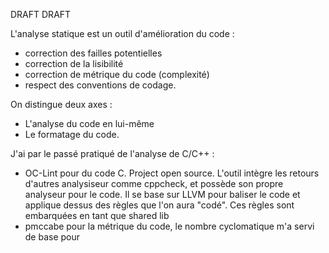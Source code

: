 DRAFT DRAFT

L'analyse statique est un outil d'amélioration du code : 
- correction des failles potentielles
- correction de la lisibilité
- correction de métrique du code (complexité)
- respect des conventions de codage.

On distingue deux axes : 
- L'analyse du code en lui-même 
- Le formatage du code.


J'ai par le passé pratiqué de l'analyse de C/C++ : 
- OC-Lint pour du code C. Project open source. L'outil intègre les retours d'autres analysiseur comme cppcheck, et possède son propre analyseur pour le code. Il se base sur LLVM pour baliser le code et applique dessus des règles que l'on aura "codé". Ces règles sont embarquées en tant que shared lib
- pmccabe pour la métrique du code, le nombre cyclomatique m'a servi de base pour 